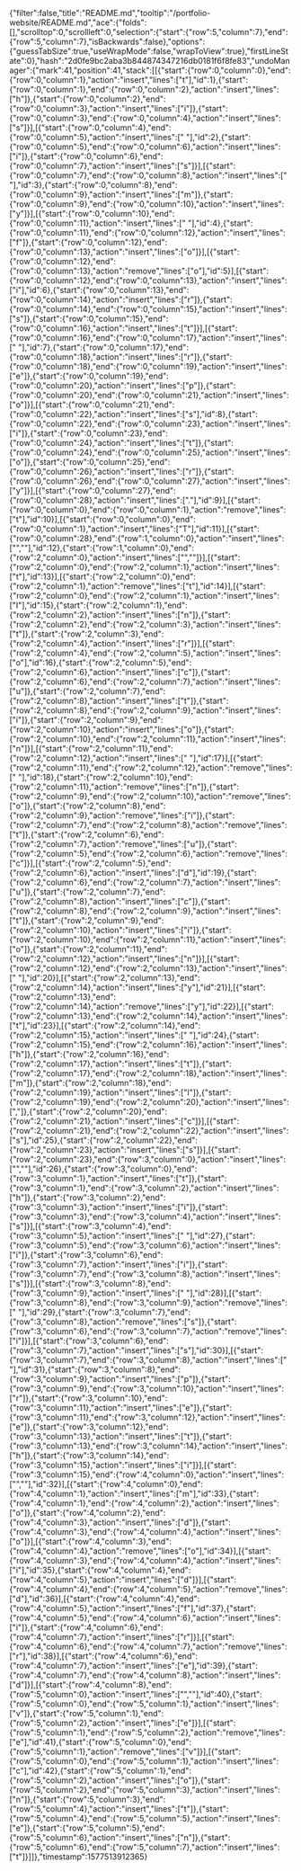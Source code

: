 {"filter":false,"title":"README.md","tooltip":"/portfolio-website/README.md","ace":{"folds":[],"scrolltop":0,"scrollleft":0,"selection":{"start":{"row":5,"column":7},"end":{"row":5,"column":7},"isBackwards":false},"options":{"guessTabSize":true,"useWrapMode":false,"wrapToView":true},"firstLineState":0},"hash":"2d0fe9bc2aba3b844874347216db0181f6f8fe83","undoManager":{"mark":41,"position":41,"stack":[[{"start":{"row":0,"column":0},"end":{"row":0,"column":1},"action":"insert","lines":["t"],"id":1},{"start":{"row":0,"column":1},"end":{"row":0,"column":2},"action":"insert","lines":["h"]},{"start":{"row":0,"column":2},"end":{"row":0,"column":3},"action":"insert","lines":["i"]},{"start":{"row":0,"column":3},"end":{"row":0,"column":4},"action":"insert","lines":["s"]}],[{"start":{"row":0,"column":4},"end":{"row":0,"column":5},"action":"insert","lines":[" "],"id":2},{"start":{"row":0,"column":5},"end":{"row":0,"column":6},"action":"insert","lines":["i"]},{"start":{"row":0,"column":6},"end":{"row":0,"column":7},"action":"insert","lines":["s"]}],[{"start":{"row":0,"column":7},"end":{"row":0,"column":8},"action":"insert","lines":[" "],"id":3},{"start":{"row":0,"column":8},"end":{"row":0,"column":9},"action":"insert","lines":["m"]},{"start":{"row":0,"column":9},"end":{"row":0,"column":10},"action":"insert","lines":["y"]}],[{"start":{"row":0,"column":10},"end":{"row":0,"column":11},"action":"insert","lines":[" "],"id":4},{"start":{"row":0,"column":11},"end":{"row":0,"column":12},"action":"insert","lines":["f"]},{"start":{"row":0,"column":12},"end":{"row":0,"column":13},"action":"insert","lines":["o"]}],[{"start":{"row":0,"column":12},"end":{"row":0,"column":13},"action":"remove","lines":["o"],"id":5}],[{"start":{"row":0,"column":12},"end":{"row":0,"column":13},"action":"insert","lines":["i"],"id":6},{"start":{"row":0,"column":13},"end":{"row":0,"column":14},"action":"insert","lines":["r"]},{"start":{"row":0,"column":14},"end":{"row":0,"column":15},"action":"insert","lines":["s"]},{"start":{"row":0,"column":15},"end":{"row":0,"column":16},"action":"insert","lines":["t"]}],[{"start":{"row":0,"column":16},"end":{"row":0,"column":17},"action":"insert","lines":[" "],"id":7},{"start":{"row":0,"column":17},"end":{"row":0,"column":18},"action":"insert","lines":["r"]},{"start":{"row":0,"column":18},"end":{"row":0,"column":19},"action":"insert","lines":["e"]},{"start":{"row":0,"column":19},"end":{"row":0,"column":20},"action":"insert","lines":["p"]},{"start":{"row":0,"column":20},"end":{"row":0,"column":21},"action":"insert","lines":["o"]}],[{"start":{"row":0,"column":21},"end":{"row":0,"column":22},"action":"insert","lines":["s"],"id":8},{"start":{"row":0,"column":22},"end":{"row":0,"column":23},"action":"insert","lines":["i"]},{"start":{"row":0,"column":23},"end":{"row":0,"column":24},"action":"insert","lines":["t"]},{"start":{"row":0,"column":24},"end":{"row":0,"column":25},"action":"insert","lines":["o"]},{"start":{"row":0,"column":25},"end":{"row":0,"column":26},"action":"insert","lines":["r"]},{"start":{"row":0,"column":26},"end":{"row":0,"column":27},"action":"insert","lines":["y"]}],[{"start":{"row":0,"column":27},"end":{"row":0,"column":28},"action":"insert","lines":["."],"id":9}],[{"start":{"row":0,"column":0},"end":{"row":0,"column":1},"action":"remove","lines":["t"],"id":10}],[{"start":{"row":0,"column":0},"end":{"row":0,"column":1},"action":"insert","lines":["T"],"id":11}],[{"start":{"row":0,"column":28},"end":{"row":1,"column":0},"action":"insert","lines":["",""],"id":12},{"start":{"row":1,"column":0},"end":{"row":2,"column":0},"action":"insert","lines":["",""]}],[{"start":{"row":2,"column":0},"end":{"row":2,"column":1},"action":"insert","lines":["t"],"id":13}],[{"start":{"row":2,"column":0},"end":{"row":2,"column":1},"action":"remove","lines":["t"],"id":14}],[{"start":{"row":2,"column":0},"end":{"row":2,"column":1},"action":"insert","lines":["I"],"id":15},{"start":{"row":2,"column":1},"end":{"row":2,"column":2},"action":"insert","lines":["n"]},{"start":{"row":2,"column":2},"end":{"row":2,"column":3},"action":"insert","lines":["t"]},{"start":{"row":2,"column":3},"end":{"row":2,"column":4},"action":"insert","lines":["r"]}],[{"start":{"row":2,"column":4},"end":{"row":2,"column":5},"action":"insert","lines":["o"],"id":16},{"start":{"row":2,"column":5},"end":{"row":2,"column":6},"action":"insert","lines":["c"]},{"start":{"row":2,"column":6},"end":{"row":2,"column":7},"action":"insert","lines":["u"]},{"start":{"row":2,"column":7},"end":{"row":2,"column":8},"action":"insert","lines":["t"]},{"start":{"row":2,"column":8},"end":{"row":2,"column":9},"action":"insert","lines":["i"]},{"start":{"row":2,"column":9},"end":{"row":2,"column":10},"action":"insert","lines":["o"]},{"start":{"row":2,"column":10},"end":{"row":2,"column":11},"action":"insert","lines":["n"]}],[{"start":{"row":2,"column":11},"end":{"row":2,"column":12},"action":"insert","lines":[" "],"id":17}],[{"start":{"row":2,"column":11},"end":{"row":2,"column":12},"action":"remove","lines":[" "],"id":18},{"start":{"row":2,"column":10},"end":{"row":2,"column":11},"action":"remove","lines":["n"]},{"start":{"row":2,"column":9},"end":{"row":2,"column":10},"action":"remove","lines":["o"]},{"start":{"row":2,"column":8},"end":{"row":2,"column":9},"action":"remove","lines":["i"]},{"start":{"row":2,"column":7},"end":{"row":2,"column":8},"action":"remove","lines":["t"]},{"start":{"row":2,"column":6},"end":{"row":2,"column":7},"action":"remove","lines":["u"]},{"start":{"row":2,"column":5},"end":{"row":2,"column":6},"action":"remove","lines":["c"]}],[{"start":{"row":2,"column":5},"end":{"row":2,"column":6},"action":"insert","lines":["d"],"id":19},{"start":{"row":2,"column":6},"end":{"row":2,"column":7},"action":"insert","lines":["u"]},{"start":{"row":2,"column":7},"end":{"row":2,"column":8},"action":"insert","lines":["c"]},{"start":{"row":2,"column":8},"end":{"row":2,"column":9},"action":"insert","lines":["t"]},{"start":{"row":2,"column":9},"end":{"row":2,"column":10},"action":"insert","lines":["i"]},{"start":{"row":2,"column":10},"end":{"row":2,"column":11},"action":"insert","lines":["o"]},{"start":{"row":2,"column":11},"end":{"row":2,"column":12},"action":"insert","lines":["n"]}],[{"start":{"row":2,"column":12},"end":{"row":2,"column":13},"action":"insert","lines":[" "],"id":20}],[{"start":{"row":2,"column":13},"end":{"row":2,"column":14},"action":"insert","lines":["y"],"id":21}],[{"start":{"row":2,"column":13},"end":{"row":2,"column":14},"action":"remove","lines":["y"],"id":22}],[{"start":{"row":2,"column":13},"end":{"row":2,"column":14},"action":"insert","lines":["t"],"id":23}],[{"start":{"row":2,"column":14},"end":{"row":2,"column":15},"action":"insert","lines":[" "],"id":24},{"start":{"row":2,"column":15},"end":{"row":2,"column":16},"action":"insert","lines":["h"]},{"start":{"row":2,"column":16},"end":{"row":2,"column":17},"action":"insert","lines":["t"]},{"start":{"row":2,"column":17},"end":{"row":2,"column":18},"action":"insert","lines":["m"]},{"start":{"row":2,"column":18},"end":{"row":2,"column":19},"action":"insert","lines":["l"]},{"start":{"row":2,"column":19},"end":{"row":2,"column":20},"action":"insert","lines":[","]},{"start":{"row":2,"column":20},"end":{"row":2,"column":21},"action":"insert","lines":["c"]}],[{"start":{"row":2,"column":21},"end":{"row":2,"column":22},"action":"insert","lines":["s"],"id":25},{"start":{"row":2,"column":22},"end":{"row":2,"column":23},"action":"insert","lines":["s"]}],[{"start":{"row":2,"column":23},"end":{"row":3,"column":0},"action":"insert","lines":["",""],"id":26},{"start":{"row":3,"column":0},"end":{"row":3,"column":1},"action":"insert","lines":["t"]},{"start":{"row":3,"column":1},"end":{"row":3,"column":2},"action":"insert","lines":["h"]},{"start":{"row":3,"column":2},"end":{"row":3,"column":3},"action":"insert","lines":["i"]},{"start":{"row":3,"column":3},"end":{"row":3,"column":4},"action":"insert","lines":["s"]}],[{"start":{"row":3,"column":4},"end":{"row":3,"column":5},"action":"insert","lines":[" "],"id":27},{"start":{"row":3,"column":5},"end":{"row":3,"column":6},"action":"insert","lines":["i"]},{"start":{"row":3,"column":6},"end":{"row":3,"column":7},"action":"insert","lines":["i"]},{"start":{"row":3,"column":7},"end":{"row":3,"column":8},"action":"insert","lines":["s"]}],[{"start":{"row":3,"column":8},"end":{"row":3,"column":9},"action":"insert","lines":[" "],"id":28}],[{"start":{"row":3,"column":8},"end":{"row":3,"column":9},"action":"remove","lines":[" "],"id":29},{"start":{"row":3,"column":7},"end":{"row":3,"column":8},"action":"remove","lines":["s"]},{"start":{"row":3,"column":6},"end":{"row":3,"column":7},"action":"remove","lines":["i"]}],[{"start":{"row":3,"column":6},"end":{"row":3,"column":7},"action":"insert","lines":["s"],"id":30}],[{"start":{"row":3,"column":7},"end":{"row":3,"column":8},"action":"insert","lines":[" "],"id":31},{"start":{"row":3,"column":8},"end":{"row":3,"column":9},"action":"insert","lines":["p"]},{"start":{"row":3,"column":9},"end":{"row":3,"column":10},"action":"insert","lines":["r"]},{"start":{"row":3,"column":10},"end":{"row":3,"column":11},"action":"insert","lines":["e"]},{"start":{"row":3,"column":11},"end":{"row":3,"column":12},"action":"insert","lines":["e"]},{"start":{"row":3,"column":12},"end":{"row":3,"column":13},"action":"insert","lines":["t"]},{"start":{"row":3,"column":13},"end":{"row":3,"column":14},"action":"insert","lines":["h"]},{"start":{"row":3,"column":14},"end":{"row":3,"column":15},"action":"insert","lines":["i"]}],[{"start":{"row":3,"column":15},"end":{"row":4,"column":0},"action":"insert","lines":["",""],"id":32}],[{"start":{"row":4,"column":0},"end":{"row":4,"column":1},"action":"insert","lines":["m"],"id":33},{"start":{"row":4,"column":1},"end":{"row":4,"column":2},"action":"insert","lines":["o"]},{"start":{"row":4,"column":2},"end":{"row":4,"column":3},"action":"insert","lines":["d"]},{"start":{"row":4,"column":3},"end":{"row":4,"column":4},"action":"insert","lines":["o"]}],[{"start":{"row":4,"column":3},"end":{"row":4,"column":4},"action":"remove","lines":["o"],"id":34}],[{"start":{"row":4,"column":3},"end":{"row":4,"column":4},"action":"insert","lines":["i"],"id":35},{"start":{"row":4,"column":4},"end":{"row":4,"column":5},"action":"insert","lines":["d"]}],[{"start":{"row":4,"column":4},"end":{"row":4,"column":5},"action":"remove","lines":["d"],"id":36}],[{"start":{"row":4,"column":4},"end":{"row":4,"column":5},"action":"insert","lines":["f"],"id":37},{"start":{"row":4,"column":5},"end":{"row":4,"column":6},"action":"insert","lines":["i"]},{"start":{"row":4,"column":6},"end":{"row":4,"column":7},"action":"insert","lines":["r"]}],[{"start":{"row":4,"column":6},"end":{"row":4,"column":7},"action":"remove","lines":["r"],"id":38}],[{"start":{"row":4,"column":6},"end":{"row":4,"column":7},"action":"insert","lines":["e"],"id":39},{"start":{"row":4,"column":7},"end":{"row":4,"column":8},"action":"insert","lines":["d"]}],[{"start":{"row":4,"column":8},"end":{"row":5,"column":0},"action":"insert","lines":["",""],"id":40},{"start":{"row":5,"column":0},"end":{"row":5,"column":1},"action":"insert","lines":["v"]},{"start":{"row":5,"column":1},"end":{"row":5,"column":2},"action":"insert","lines":["e"]}],[{"start":{"row":5,"column":1},"end":{"row":5,"column":2},"action":"remove","lines":["e"],"id":41},{"start":{"row":5,"column":0},"end":{"row":5,"column":1},"action":"remove","lines":["v"]}],[{"start":{"row":5,"column":0},"end":{"row":5,"column":1},"action":"insert","lines":["c"],"id":42},{"start":{"row":5,"column":1},"end":{"row":5,"column":2},"action":"insert","lines":["o"]},{"start":{"row":5,"column":2},"end":{"row":5,"column":3},"action":"insert","lines":["n"]},{"start":{"row":5,"column":3},"end":{"row":5,"column":4},"action":"insert","lines":["t"]},{"start":{"row":5,"column":4},"end":{"row":5,"column":5},"action":"insert","lines":["e"]},{"start":{"row":5,"column":5},"end":{"row":5,"column":6},"action":"insert","lines":["n"]},{"start":{"row":5,"column":6},"end":{"row":5,"column":7},"action":"insert","lines":["t"]}]]},"timestamp":1577513912365}
